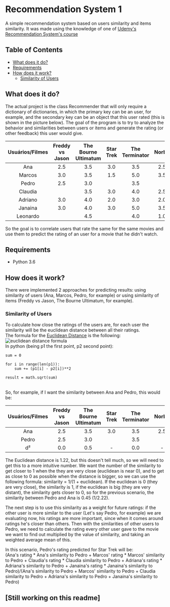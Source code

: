 # Recommendation System 1
A simple recommendation system based on users similarity and items similarity. It was made using the knowledge of one of [Udemy's Recommendation System's course](https://www.udemy.com/inteligencia-artificial-sistemas-de-recomendacao-em-python/) 

## Table of Contents
* [What does it do?](#what-does-it-do)
* [Requirements](#requirements)
* [How does it work?](#how-does-it-work)
  * [Similarity of Users](#similarity-of-users)

## What does it do?
The actual project is the class Recommender that will only require a dictionary of dictionaries, in which the primary key can be an user, for example, and the secondary key can be an object that this user rated (this is shown in the picture below). The goal of the program is to try to analyze the behavior and similarities between users or items and generate the rating (or other feedback) this user would give.

|Usuários/Filmes|Freddy vs Jason|The Bourne Ultimatum|Star Trek|The Terminator|Norbit|Star Wars|
|     :---:     |     :---:     |        :---:       |  :---:  |     :---:    | :---:|  :---:  |
|      Ana      |      2.5      |         3.5        |   3.0   |      3.5     | 2.5  |   3.0   |
|     Marcos    |      3.0      |         3.5        |   1.5   |      5.0     | 3.5  |   3.0   |
|     Pedro     |      2.5      |         3.0        |         |      3.5     |      |   4.0   |
|    Claudia    |               |         3.5        |   3.0   |      4.0     | 2.5  |   4.5   |
|    Adriano    |      3.0      |         4.0        |   2.0   |      3.0     | 2.0  |   3.0   |
|    Janaina    |      3.0      |         4.0        |   3.0   |      5.0     | 3.5  |   3.0   |
|    Leonardo   |               |         4.5        |         |      4.0     | 1.0  |         |

So the goal is to correlate users that rate the same for the same movies and use them to predict the rating of an user for a movie that he didn't watch.

## Requirements

* Python 3.6 

## How does it work?
There were implemented 2 approaches for predicting results: using similarity of users (Ana, Marcos, Pedro, for example) or using similarity of items (Freddy vs Jason, The Bourne Ultimatum, for example).

### Similarity of Users
To calculate how close the ratings of the users are, for each user the similarity will be the euclidean distance between all their ratings. 
\
The formula for the [Euclidean Distance](https://en.wikipedia.org/wiki/Euclidean_distance) is the following:
\
![euclidean distance formula](https://wikimedia.org/api/rest_v1/media/math/render/svg/dc0281a964ec758cca02ab9ef91a7f54ac00d4b7)
\
In python (being p1 the first point, p2 second point):
```
sum = 0

for i in range(len(p1)):
    sum += (p1[i] - p2[i])**2

result = math.sqrt(sum)
```
\
So, for example, if I want the similarity between Ana and Pedro, this would be:

|Usuários/Filmes|Freddy vs Jason|The Bourne Ultimatum|Star Trek|The Terminator|Norbit|Star Wars| Euc |
|     :---:     |     :---:     |        :---:       |  :---:  |     :---:    | :---:|  :---:  |:---:|
|      Ana      |      2.5      |         3.5        |   3.0   |      3.5     | 2.5  |   3.0   |     |
|     Pedro     |      2.5      |         3.0        |         |      3.5     |      |   4.0   |     |
|       d²      |      0.0      |         0.5        |    -    |      0.0     |  -   |   1.0   |1.22 |

The Euclidean distance is 1.22, but this doesn't tell much, so we will need to get this to a more intuitive number. We want the number of the similarity to get closer to 1 when the they are very close (euclidean is near 0), and to get as close to 0 as possible when the distance is bigger, so we can use the following formula: similarity = 1/(1 + euclidean). If the euclidean is 0 (they are very close), the similarity is 1, if the euclidean is big (they are very distant), the similarity gets closer to 0, so for the previous scenario, the similarity between Pedro and Ana is 0.45 (1/2.22).


The next step is to use this similarity as a weight for future ratings: if the other user is more similar to the user (Let's say Pedro, for example) we are evaluating now, his ratings are more important, since when it comes around ratings he's closer than others. Then with the similarities of other users to Pedro, we need to calculate the rating every other user gave to the movie we want to find out multiplied by the value of similarity, and taking an weighted average mean of this.


In this scenario, Pedro's rating predicted for Star Trek will be:
\
(Ana's rating * Ana's similarity to Pedro + Marcos' rating * Marcos' similarity to Pedro + Claudia's rating * Claudia similarity to Pedro + Adriana's rating * Adriana's similarity to Pedro + Janaina's rating * Janaina's similarity to Pedro)/(Ana's similarity to Pedro + Marcos' similarity to Pedro + Claudia similarity to Pedro + Adriana's similarity to Pedro + Janaina's similarity to Pedro)


## [Still working on this readme]
